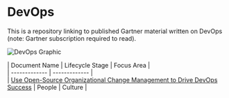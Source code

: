 # DevOps
This is a repository linking to published Gartner material written on DevOps (note: Gartner subscription required to read).

![DevOps Graphic](https://user-images.githubusercontent.com/118203283/201713158-726e6256-f9e8-4d12-8a3b-1b28409288ed.png)


| Document Name  | Lifecycle Stage | Focus Area |  
| ------------- | ------------- |  
| [Use Open-Source Organizational Change Management to Drive DevOps Success](https://www.gartner.com/document/code/739186)  | People | Culture |  
